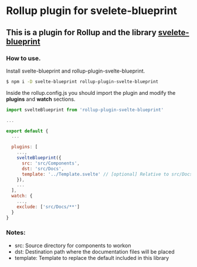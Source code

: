 # Rollup plugin for svelete-blueprint

## This is a plugin for Rollup and the library [svelete-blueprint](https://www.npmjs.com/package/svelte-blueprint)

### How to use.

Install svelte-blueprint and rollup-plugin-svelte-blueprint.

```bash
$ npm i -D svelte-blueprint rollup-plugin-svelte-blueprint
```

Inside the rollup.config.js you should import the plugin and modify  the **plugins** and **watch** sections.

```js
import svelteBlueprint from 'rollup-plugin-svelte-blueprint'

...

export default {
  ...

  plugins: [
    ...,
    svelteBlueprint({
      src: 'src/Components',
      dst: 'src/Docs',
      template: '../Template.svelte' // [optional] Relative to src/Docs/Pages
    }),
    ...
  ],
  watch: {
    ...,
    exclude: ['src/Docs/**']
  }
}

```

### Notes:
- src: Source directory for components to workon
- dst: Destination path where the documentation files will be placed
- template: Template to replace the default included in this library
